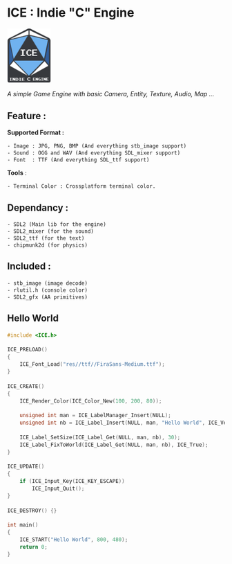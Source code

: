 
# ICE : Indie "C" Engine
<img alt="ICE Logo" src="TestProject/HelloWidows/res/img/ice_logo.png" width=20% height=20%> 

_A simple Game Engine with basic Camera, Entity, Texture, Audio, Map ..._
	
## Feature :

**Supported Format :** 

	- Image : JPG, PNG, BMP (And everything stb_image support)
	- Sound : OGG and WAV (And everything SDL_mixer support)
	- Font  : TTF (And everything SDL_ttf support)

**Tools** :

	- Terminal Color : Crossplatform terminal color.

## Dependancy : 

	- SDL2 (Main lib for the engine)  
	- SDL2_mixer (for the sound)   
	- SDL2_ttf (for the text)   
	- chipmunk2d (for physics)

## Included : 

	- stb_image (image decode)
	- rlutil.h (console color)
	- SDL2_gfx (AA primitives)

## Hello World

```c
#include <ICE.h>

ICE_PRELOAD()
{
	ICE_Font_Load("res//ttf//FiraSans-Medium.ttf");
}

ICE_CREATE()
{
	ICE_Render_Color(ICE_Color_New(100, 200, 80));

	unsigned int man = ICE_LabelManager_Insert(NULL);
	unsigned int nb = ICE_Label_Insert(NULL, man, "Hello World", ICE_Vect_New(0, 0));

	ICE_Label_SetSize(ICE_Label_Get(NULL, man, nb), 30);
	ICE_Label_FixToWorld(ICE_Label_Get(NULL, man, nb), ICE_True);
}

ICE_UPDATE()
{
	if (ICE_Input_Key(ICE_KEY_ESCAPE))
		ICE_Input_Quit();
}

ICE_DESTROY() {}

int main()
{
	ICE_START("Hello World", 800, 480);
	return 0;
}
```